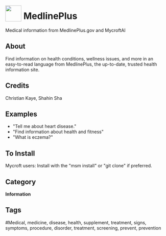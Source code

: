 # <img src="https://raw.githack.com/FortAwesome/Font-Awesome/master/svgs/solid/laptop-medical.svg" card_color="#22A7F0" width="50" height="50" style="vertical-align:bottom"/> MedlinePlus
Medical information from MedlinePlus.gov and MycroftAI

## About
Find information on health conditions, wellness issues, and more in an easy-to-read language from MedlinePlus, the up-to-date, trusted health information site.

## Credits
Christian Kaye, Shahin Sha

## Examples
* "Tell me about heart disease."
* "Find information about health and fitness"
* "What is eczema?"

## To Install
Mycroft users: Install with the "msm install" or "git clone" if preferred.

## Category
**Information**

## Tags
#Medical, medicine, disease, health, supplement, treatment, signs, symptoms, procedure, disorder, treatment, screening, prevent, prevention

